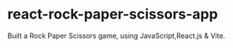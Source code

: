 # react-rock-paper-scissors-app

Built a Rock Paper Scissors game, using JavaScript,React.js & Vite.
